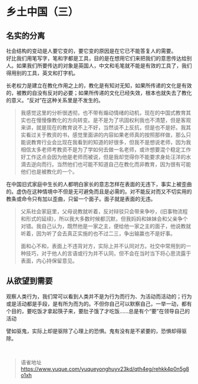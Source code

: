 # 乡土中国（三）
## 名实的分离

社会结构的变动是人要它变的，要它变的原因是在它已不能答复人的需要。  
好比我们用笔写字，笔和字都是工具，目的是在想用它们来把我们的意思传达给别人。如果我们所要传达的对象是英国人，中文和毛笔就不能是有效的工具了，我们得用别的工具，英文和打字机。

长老权力是建立在教化作用之上的，教化是有知对无知，如果所传递的文化是有效的，被教的自没有反对的必要；如果所传递的文化已经失效，根本也就失去了教化的意义。“反对”在这种关系里是不发生的。

> 我感觉这里的分析很透彻，也不带有煽动情绪的动机，现在的中国式教育其实也在慢慢像教化的方向转变。是不是为了巩固权利我也不清楚，但是客观来讲，就是现在的教育说不上不好，当然谈不上反抗，但是也不是好。我其实看过关于教资的书，感觉里面讲的内容如果老师真的按照那样做，那么只能说教育行业会比现在我看到的知道的好很多，但我不是想说老师，因为我相信太多老师考教资不是为了学如何去做一名老师，或许想要混个稳定工作好工作这点会因为他是老师而被说，但是我却觉得你不能要求身处汪洋的水滴去逆向而行。当然他们也可能不知道自己在教化而非教育，因为很有可能他们也是被教化的一个。

在中国旧式家庭中生长的人都明白家长的意志怎样在表面的无违下，事实上被歪曲的。虚伪在这种情境中不但是无可避免而且是必需的。对不能反对而又不切实用的教条或命令只有加以歪曲，只留一个面子。面子就是表面的无违。

> 父系社会家庭里，父母说教就听着，反对辩驳只会带来争吵，(旧事物流程和形式的延续)，所以我大多数时候都沉默，但我妈妈和妹妹会和父亲争个对错。我自己认为，既然他是一家之主，便给他一家之主的面子，他说教就听着，因为听了会去真正实施的也不过二三，争出输赢也不是好事。
>
> 面和心不和，表面上不违背对方，实际上并不认同对方。社交中常用到的一种技巧，对于他人的言语或行为并不认同，但不会在当时当下将心思流露于表面，内心持保留意见。

## 从欲望到需要

观察人类行为，我们常可以看到人类并不是为行为而行为、为活动而活动的；行为或是活动都是手段，是有所为而为的。不但你自己可以默察自己，一举一动，都有个目的，要吃饭才拿起筷子来，要肚子饿了才吃饭……总是有个“要”在领导自己的活动

譬如驱鬼，实际上却是驱除了心理上的恐惧。鬼有没有是不紧要的，恐惧却得驱除。

<br>
  
> 语雀地址 https://www.yuque.com/yuqueyonghuyv23kd/qth4eg/rehkk4p0n5g8o1xh